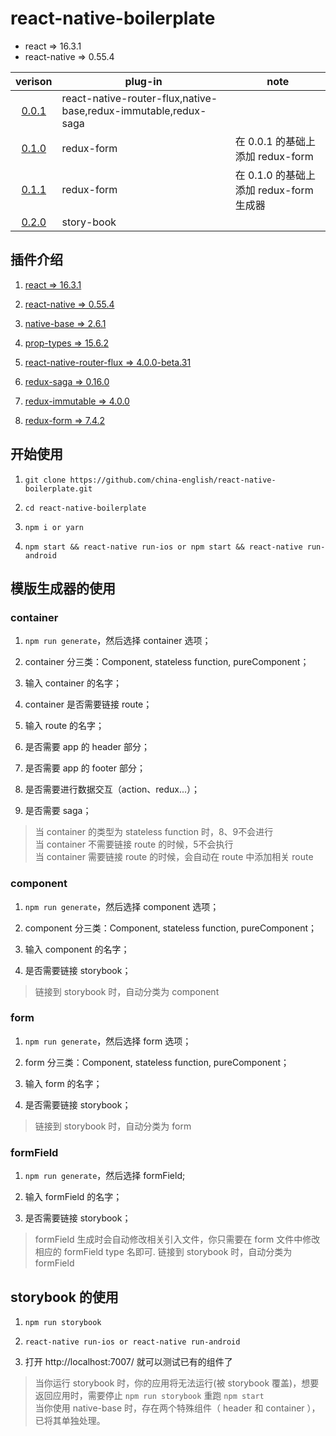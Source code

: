 react-native-boilerplate
=======

* react => 16.3.1
* react-native => 0.55.4

|verison|plug-in|note|
|:---:|---|---|
|[0.0.1](https://github.com/china-english/react-native-boilerplate/releases/tag/0.0.1)|react-native-router-flux,native-base,redux-immutable,redux-saga| |
|[0.1.0](https://github.com/china-english/react-native-boilerplate/releases/tag/0.1.0)|redux-form| 在 0.0.1 的基础上添加 redux-form|
|[0.1.1](https://github.com/china-english/react-native-boilerplate/releases/tag/0.1.1)|redux-form| 在 0.1.0 的基础上添加 redux-form 生成器|
|[0.2.0](https://github.com/china-english/react-native-boilerplate/releases/tag/0.2.0)|story-book| |


插件介绍
--------

1. [react => 16.3.1](https://5b05c94e0733d530fd1fafe0--reactjs.netlify.com/docs/hello-world.html)

2. [react-native => 0.55.4](https://facebook.github.io/react-native/docs/0.55/getting-started.html)

3. [native-base => 2.6.1](https://docs.nativebase.io/Components.html#Components)

4. [prop-types => 15.6.2](https://github.com/facebook/prop-types)

5. [react-native-router-flux => 4.0.0-beta.31](https://github.com/aksonov/react-native-router-flux)

6. [redux-saga => 0.16.0](https://redux-saga.js.org/)

7. [redux-immutable => 4.0.0](https://github.com/gajus/redux-immutable)

8. [redux-form => 7.4.2](https://redux-form.com/7.4.2/examples/)

开始使用
-------

1. ```git clone https://github.com/china-english/react-native-boilerplate.git```

2. ```cd react-native-boilerplate```

3. ```npm i or yarn```

4. ```npm start && react-native run-ios or npm start && react-native run-android```

模版生成器的使用
---------
### container

  1. ```npm run generate```，然后选择 container 选项；

  2. container 分三类：Component, stateless function, pureComponent；

  3. 输入 container 的名字；

  4. container 是否需要链接 route；

  5. 输入 route 的名字；

  6. 是否需要 app 的 header 部分；

  7. 是否需要 app 的 footer 部分；

  8. 是否需要进行数据交互（action、redux...）；

  9. 是否需要 saga；

  > 当 container 的类型为 stateless function 时，8、9不会进行 <br/>
  > 当 container 不需要链接 route 的时候，5不会执行<br/>
  > 当 container 需要链接 route 的时候，会自动在 route 中添加相关 route

### component

  1. ```npm run generate```，然后选择 component 选项；

  2. component 分三类：Component, stateless function, pureComponent；

  3. 输入 component 的名字；

  4. 是否需要链接 storybook；

  > 链接到 storybook 时，自动分类为 component

### form

  1. ```npm run generate```，然后选择 form 选项；

  2. form 分三类：Component, stateless function, pureComponent；

  3. 输入 form 的名字；

  4. 是否需要链接 storybook；

  > 链接到 storybook 时，自动分类为 form

### formField

  1. ```npm run generate```，然后选择 formField;

  2. 输入 formField 的名字；

  3. 是否需要链接 storybook；

  > formField 生成时会自动修改相关引入文件，你只需要在 form 文件中修改相应的 formField type 名即可.
  > 链接到 storybook 时，自动分类为 formField


storybook 的使用
-------

1. ```npm run storybook```

2. ```react-native run-ios or react-native run-android```

3. 打开 http://localhost:7007/ 就可以测试已有的组件了

> 当你运行 storybook 时，你的应用将无法运行(被 storybook 覆盖)，想要返回应用时，需要停止 ```npm run storybook``` 重跑 ```npm start``` <br />
> 当你使用 native-base 时，存在两个特殊组件（ header 和 container ），已将其单独处理。

